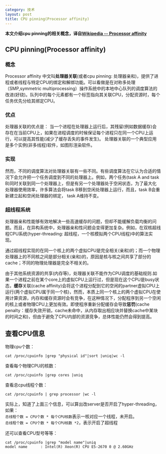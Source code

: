 ```yaml
---
category: 技术
layout: post
title: CPU pinning(Processor affinity)
---
```

**本文介绍cpu pinning的相关概念，译自[Wikipedia -- Processor affinity](https://en.wikipedia.org/wiki/Processor_affinity)**   
## CPU pinning(Processor affinity)
### 概念
Processor affinity 中文叫**处理器关联**(或者cpu pinning: 处理器亲和)，提供了进程或者线程与特定CPU的绑定和解绑功能。可以看做是在对称多处理（SMP,symmetric multiprocessing）操作系统中的本地中心队列的调度算法的改进(好绕)。队列中的每个元素都有一个标签指向其关联CPU，分配资源时，每个任务优先分给其绑定CPU。  
### 优点
处理器关联的优点是： 当一个进程在处理器上运行后，其残留(例如数据缓存)会存在在当前CPU上，如果在进程调度的时候保证每个进程只在同一个CPU上运行，可以提高其性能(减少了缓存丢失的事件发生)。  处理器关联的一个典型应用是多个实例(非多线程)软件，如图形渲染软件。   
### 实现
然而，不同的调度算法对处理器关联有一些不同。有些调度算法在它认为合适的情况下会允许把一个任务调度到不同的处理器上。例如，两个任务(task A and task B)同时关联到同一个处理器上，但是有另一个处理器处于空闲状态，为了最大化处理器使用效率，许多算法会将task B移到空闲处理器上运行，而且，task B会重新建立起和空闲处理器的绑定， task A维持不变。  

### 超线程系统
处理器亲和性能够有效地解决一些高速缓存的问题，但却不能缓解负载均衡的问题。而且，在异构系统中，处理器亲和性问题会变得更加复杂。例如，在双核超线程CPU系统(hyper-threading: 超线程，一个核模拟两个CPU线程)中的算法实现。  

通过超线程实现的在同一个核上的两个虚拟CPU是完全相关(亲和)的；而一个物理处理器上的不同核之间是部分相关(亲和)的，原因是核与核之间共享了部分的cache；不同的物理处理器是完全不相关的。   

由于其他系统资源的共享(内存等)，处理器关联不能作为CPU调度的基础规则.如果一个进程之前在某个core上的虚拟CPU上运行过，但是现在这个CPU是busy状态，**缓存**关联(cache affinity)会将这个进程分配到它的空闲的partner虚拟CPU上运行(两个虚拟CPU属于同一个核)，然而，本质上同一个核上的两个虚拟CPU在使用计算资源，内存和缓存资源时会有竞争，在这种情况下，分配程序到另一个空闲的核上或者物理CPU上更加有效。即使程序重新分配缓存会导致**惩罚**(cache penalty：缓存失效开销，cache未命中，从内存取出相应块并替换cache中某块的时间之和)，但由于避免了CPU内部的资源竞争，总体性能仍然会得到提高。

## 查看CPU信息
物理cpu个数：
```shell
cat /proc/cpuinfo |grep "physical id"|sort |uniq|wc -l
```
查看每个物理CPU的核数：
```shell
cat /proc/cpuinfo |grep cores |uniq
```
查看总cpu线程个数：
```shell
cat /proc/cpuinfo | grep processor |wc -l
```
实际上，知道了上面三个信息，可以算出改server是否开启了hyper-threading，如果：    
`总线程个数 = CPU个数 * 每个CPU核数`表示一核对应一个线程，未开启。   
`总线程个数 = CPU个数 * 每个CPU核数 *2`，表示开启了超线程   

还可以查看CPU型号等等：  
```shell
cat /proc/cpuinfo |grep "model name"|uniq
model name      : Intel(R) Xeon(R) CPU E5-2670 0 @ 2.60GHz
```

